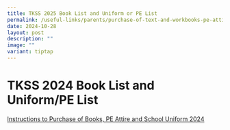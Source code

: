 ```yaml
---
title: TKSS 2025 Book List and Uniform or PE List
permalink: /useful-links/parents/purchase-of-text-and-workbooks-pe-attire-and-school-uniform-2025/
date: 2024-10-28
layout: post
description: ""
image: ""
variant: tiptap
---
```

<h1>TKSS 2024 Book List and Uniform/PE List</h1>
<p><a href="/useful-links/Parents/purchase-of-text-and-workbooks-pe-attire-and-school-uniform-2025/" rel="noopener noreferrer nofollow" target="_blank">Instructions to Purchase of Books, PE Attire and School Uniform 2024</a>
</p>